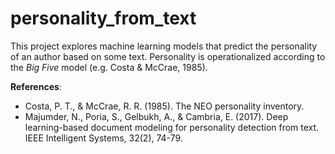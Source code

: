 # personality_from_text
This project explores machine learning models that predict the personality of an author based on some text. Personality is operationalized according to the *Big Five* model (e.g. Costa & McCrae, 1985).

**References**:
 * Costa, P. T., & McCrae, R. R. (1985). The NEO personality inventory.
 * Majumder, N., Poria, S., Gelbukh, A., & Cambria, E. (2017). Deep learning-based document modeling for personality detection from text. IEEE Intelligent Systems, 32(2), 74-79.
